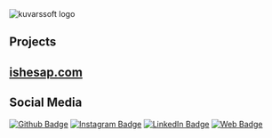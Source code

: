 <img src="https://www.kuvarssoft.com/wp-content/uploads/2021/01/kuvarssoft_logo_white.png" alt="kuvarssoft logo"/>
<h2>Projects<h2>
  <a href="https://ishesap.com/" target="_blank">ishesap.com</a>
 
<h2>Social Media</h2>
  
[![Github Badge](https://img.shields.io/badge/-Github-000?style=quare&labelColor=000&logo=Github&logoColor=white&link=link)](https://github.com/kuvarssoftteknoloji) 
[![Instagram Badge](https://img.shields.io/badge/-Instagram-C13584?style=flat-quare&labelColor=C13584&logo=instagram&logoColor=white&link=link)](instagram.com/kuvarssoft/) 
[![LinkedIn Badge](https://img.shields.io/badge/LinkedIn-0077B5?style=flat-quare&labelColor=0B65C2&logo=linkedin&logoColor=white&link=link)](https://www.linkedin.com/company/kuvars-soft/) 
[![Web Badge](https://img.shields.io/badge/web-kuvarssoft-yellow&link=link)](https://www.kuvarssoft.com/)

